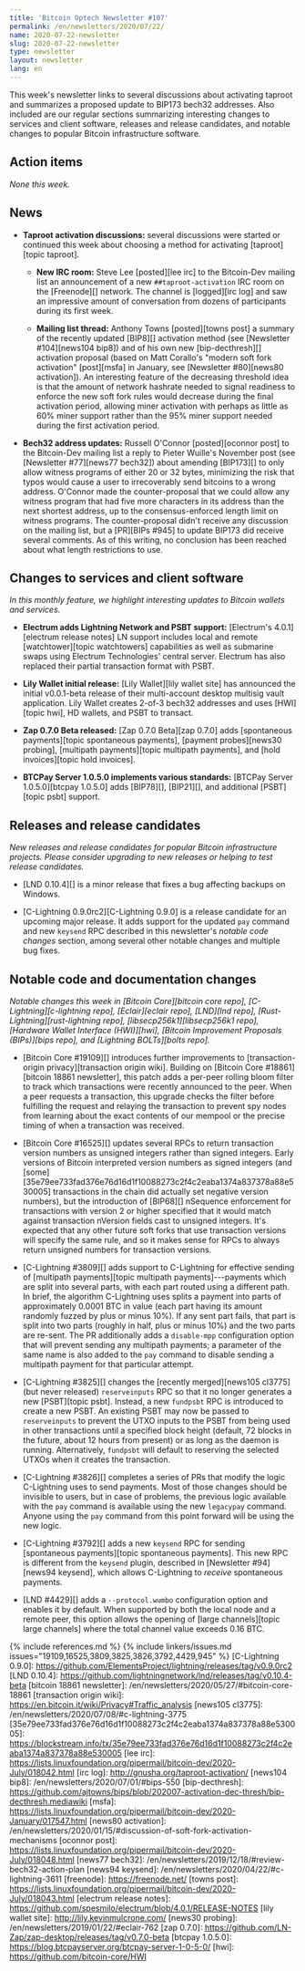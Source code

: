 ```yaml
---
title: 'Bitcoin Optech Newsletter #107'
permalink: /en/newsletters/2020/07/22/
name: 2020-07-22-newsletter
slug: 2020-07-22-newsletter
type: newsletter
layout: newsletter
lang: en
---
```

This week's newsletter links to several discussions about activating
taproot and summarizes a proposed update to BIP173 bech32 addresses.
Also included are our regular sections summarizing interesting changes to
services and client software, releases and release candidates, and notable
changes to popular Bitcoin infrastructure software.

## Action items

*None this week.*

## News

- **Taproot activation discussions:** several discussions were started
  or continued this week about choosing a method for activating
  [taproot][topic taproot].

  - **New IRC room:** Steve Lee [posted][lee irc] to the Bitcoin-Dev
    mailing list an announcement of a new `##taproot-activation` IRC
    room on the [Freenode][] network.  The channel is [logged][irc
    log] and saw an impressive amount of conversation from dozens of
    participants during its first week.

  - **Mailing list thread:** Anthony Towns [posted][towns post] a summary of
    the recently updated [BIP8][] activation method (see [Newsletter
    #104][news104 bip8]) and of his own new [bip-decthresh][]
    activation proposal (based on Matt Corallo's "modern soft fork
    activation" [post][msfa] in January, see [Newsletter #80][news80
    activation]).  An interesting feature of the decreasing threshold
    idea is that the amount of network hashrate needed to signal
    readiness to enforce the new soft fork rules would decrease during
    the final activation period, allowing miner activation with
    perhaps as little as 60% miner support rather than the 95% miner
    support needed during the first activation period.

- **Bech32 address updates:** Russell O'Connor [posted][oconnor post] to
  the Bitcoin-Dev mailing list a reply to Pieter Wuille's November post
  (see [Newsletter #77][news77 bech32]) about amending [BIP173][] to only
  allow witness programs of either 20 or 32 bytes, minimizing the risk
  that typos would cause a user to irrecoverably send bitcoins to a
  wrong address.  O'Connor made the counter-proposal that we could allow
  any witness program that had five more characters in its address than
  the next shortest address, up to the consensus-enforced length limit
  on witness programs.  The counter-proposal didn't receive any
  discussion on the mailing list, but a [PR][BIPs #945] to update BIP173
  did receive several comments.  As of this writing, no conclusion has
  been reached about what length restrictions to use.

## Changes to services and client software

*In this monthly feature, we highlight interesting updates to Bitcoin
wallets and services.*

- **Electrum adds Lightning Network and PSBT support:**
  [Electrum's 4.0.1][electrum release notes] LN support includes local and
  remote [watchtower][topic watchtowers] capabilities
  as well as submarine swaps using Electrum Technologies' central server.
  Electrum has also replaced their partial transaction format with PSBT.

- **Lily Wallet initial release:**
  [Lily Wallet][lily wallet site] has announced the initial v0.0.1-beta release
  of their multi-account desktop multisig vault application. Lily Wallet creates
  2-of-3 bech32 addresses and uses [HWI][topic hwi], HD wallets, and PSBT to transact.

- **Zap 0.7.0 Beta released:** [Zap 0.7.0 Beta][zap 0.7.0] adds [spontaneous payments][topic
  spontaneous payments], [payment probes][news30 probing], [multipath
  payments][topic multipath payments], and [hold invoices][topic hold invoices].

- **BTCPay Server 1.0.5.0 implements various standards:**
  [BTCPay Server 1.0.5.0][btcpay 1.0.5.0] adds [BIP78][], [BIP21][], and additional [PSBT][topic psbt]
  support.

## Releases and release candidates

*New releases and release candidates for popular Bitcoin infrastructure
projects.  Please consider upgrading to new releases or helping to test
release candidates.*

- [LND 0.10.4][] is a minor release that fixes a bug affecting backups
  on Windows.

- [C-Lightning 0.9.0rc2][C-Lightning 0.9.0] is a release candidate for
  an upcoming major release.  It adds support for the updated `pay`
  command and new `keysend` RPC described in this newsletter's *notable
  code changes* section, among several other notable changes and
  multiple bug fixes.

## Notable code and documentation changes

*Notable changes this week in [Bitcoin Core][bitcoin core repo],
[C-Lightning][c-lightning repo], [Eclair][eclair repo], [LND][lnd repo],
[Rust-Lightning][rust-lightning repo], [libsecp256k1][libsecp256k1 repo],
[Hardware Wallet Interface (HWI)][hwi], [Bitcoin Improvement Proposals
(BIPs)][bips repo], and [Lightning BOLTs][bolts repo].*

- [Bitcoin Core #19109][] introduces further improvements to
  [transaction-origin privacy][transaction origin wiki]. Building on
  [Bitcoin Core #18861][bitcoin 18861 newsletter], this patch adds a
  per-peer rolling bloom filter to track which transactions were recently
  announced to the peer. When a peer requests a transaction, this upgrade
  checks the filter before fulfilling the request and relaying the
  transaction to prevent spy nodes from learning about the exact contents
  of our mempool or the precise timing of when a transaction was received.

- [Bitcoin Core #16525][] updates several RPCs to return transaction
  version numbers as unsigned integers rather than signed integers.
  Early versions of Bitcoin interpreted version numbers as signed
  integers (and
  [some][35e79ee733fad376e76d16d1f10088273c2f4c2eaba1374a837378a88e530005]
  transactions in the chain did actually set negative version numbers),
  but the introduction of [BIP68][] nSequence enforcement for
  transactions with version 2 or higher specified that it would match
  against transaction nVersion fields cast to unsigned integers.  It's
  expected that any other future soft forks that use transaction
  versions will specify the same rule, and so it makes sense for RPCs to
  always return unsigned numbers for transaction versions.

- [C-Lightning #3809][] adds support to C-Lightning for effective
  sending of [multipath payments][topic multipath payments]---payments
  which are split into several parts, with each part routed using a
  different path.  In brief, the algorithm C-Lightning uses splits
  a payment into parts of approximately 0.0001 BTC in value (each part having its
  amount randomly fuzzed by plus or minus 10%).  If any sent part fails,
  that part is split into two parts (roughly in half, plus or minus 10%)
  and the two parts are re-sent.  The PR additionally adds a
  `disable-mpp` configuration option that will prevent sending any
  multipath payments; a parameter of the same name is also added to the
  `pay` command to disable sending a multipath payment for that
  particular attempt.

- [C-Lightning #3825][] changes the [recently merged][news105 cl3775]
  (but never released) `reserveinputs` RPC so that it no longer
  generates a new [PSBT][topic psbt].  Instead, a new `fundpsbt` RPC is
  introduced to create a new PSBT.  An existing PSBT may now be passed
  to `reserveinputs` to prevent the UTXO inputs to the PSBT from being
  used in other transactions until a specified block height (default, 72
  blocks in the future, about 12 hours from present) or as long as the
  daemon is running.  Alternatively, `fundpsbt` will default to
  reserving the selected UTXOs when it creates the transaction.

- [C-Lightning #3826][] completes a series of PRs that modify the logic
  C-Lightning uses to send payments.  Most of those changes should be
  invisible to users, but in case of problems, the previous
  logic available with the `pay` command is available using the new
  `legacypay` command.  Anyone using the `pay` command from this point
  forward will be using the new logic.

- [C-Lightning #3792][] adds a new `keysend` RPC for sending
  [spontaneous payments][topic spontaneous payments].  This new RPC is different
  from the `keysend` plugin, described in [Newsletter #94][news94
  keysend], which allows C-Lightning to *receive* spontaneous payments.

- [LND #4429][] adds a `--protocol.wumbo` configuration option and
  enables it by default.  When supported by both the local node and a
  remote peer, this option allows the opening of [large channels][topic
  large channels] where the total channel value exceeds 0.16 BTC.

{% include references.md %}
{% include linkers/issues.md issues="19109,16525,3809,3825,3826,3792,4429,945" %}
[C-Lightning 0.9.0]: https://github.com/ElementsProject/lightning/releases/tag/v0.9.0rc2
[LND 0.10.4]: https://github.com/lightningnetwork/lnd/releases/tag/v0.10.4-beta
[bitcoin 18861 newsletter]: /en/newsletters/2020/05/27/#bitcoin-core-18861
[transaction origin wiki]: https://en.bitcoin.it/wiki/Privacy#Traffic_analysis
[news105 cl3775]: /en/newsletters/2020/07/08/#c-lightning-3775
[35e79ee733fad376e76d16d1f10088273c2f4c2eaba1374a837378a88e530005]: https://blockstream.info/tx/35e79ee733fad376e76d16d1f10088273c2f4c2eaba1374a837378a88e530005
[lee irc]: https://lists.linuxfoundation.org/pipermail/bitcoin-dev/2020-July/018042.html
[irc log]: http://gnusha.org/taproot-activation/
[news104 bip8]: /en/newsletters/2020/07/01/#bips-550
[bip-decthresh]: https://github.com/ajtowns/bips/blob/202007-activation-dec-thresh/bip-decthresh.mediawiki
[msfa]: https://lists.linuxfoundation.org/pipermail/bitcoin-dev/2020-January/017547.html
[news80 activation]: /en/newsletters/2020/01/15/#discussion-of-soft-fork-activation-mechanisms
[oconnor post]: https://lists.linuxfoundation.org/pipermail/bitcoin-dev/2020-July/018048.html
[news77 bech32]: /en/newsletters/2019/12/18/#review-bech32-action-plan
[news94 keysend]: /en/newsletters/2020/04/22/#c-lightning-3611
[freenode]: https://freenode.net/
[towns post]: https://lists.linuxfoundation.org/pipermail/bitcoin-dev/2020-July/018043.html
[electrum release notes]: https://github.com/spesmilo/electrum/blob/4.0.1/RELEASE-NOTES
[lily wallet site]: http://lily.kevinmulcrone.com/
[news30 probing]: /en/newsletters/2019/01/22/#eclair-762
[zap 0.7.0]: https://github.com/LN-Zap/zap-desktop/releases/tag/v0.7.0-beta
[btcpay 1.0.5.0]: https://blog.btcpayserver.org/btcpay-server-1-0-5-0/
[hwi]: https://github.com/bitcoin-core/HWI
